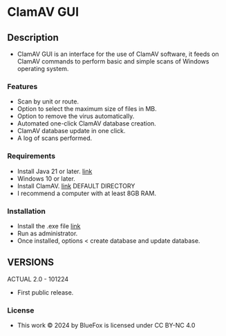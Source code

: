 # ClamAV GUI

## Description
- ClamAV GUI is an interface for the use of ClamAV software, it feeds on ClamAV commands to perform basic and simple scans of Windows operating system.

### Features
- Scan by unit or route.
- Option to select the maximum size of files in MB.
- Option to remove the virus automatically.
- Automated one-click ClamAV database creation.
- ClamAV database update in one click.
- A log of scans performed.

### Requirements
- Install Java 21 or later. [link](https://www.java.com/)
- Windows 10 or later.
- Install ClamAV. [link](https://www.clamav.net/) DEFAULT DIRECTORY
- I recommend a computer with at least 8GB RAM.

### Installation
- Install the .exe file [link](https://github.com/CodeForUsers/Proyecto-GUI-ClamAV/raw/refs/heads/main/Install/Interface_ClamAV2.0_build101224.exe)
- Run as administrator.
- Once installed, options < create database and update database.

## VERSIONS
ACTUAL 2.0 - 101224
- First public release.

### License
- This work © 2024 by BlueFox is licensed under CC BY-NC 4.0 

